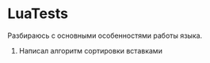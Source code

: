 # LuaTests
Разбираюсь с основными особенностями работы языка. 
1. Написал алгоритм сортировки вставками
